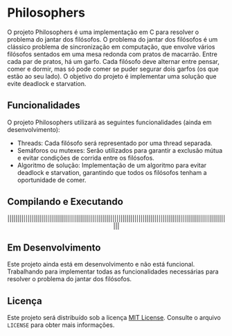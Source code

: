 # Philosophers

O projeto Philosophers é uma implementação em C para resolver o problema do jantar dos filósofos. O problema do jantar dos filósofos é um clássico problema de sincronização em computação, que envolve vários filósofos sentados em uma mesa redonda com pratos de macarrão. Entre cada par de pratos, há um garfo. Cada filósofo deve alternar entre pensar, comer e dormir, mas só pode comer se puder segurar dois garfos (os que estão ao seu lado). O objetivo do projeto é implementar uma solução que evite deadlock e starvation.

## Funcionalidades

O projeto Philosophers utilizará as seguintes funcionalidades (ainda em desenvolvimento):

- Threads: Cada filósofo será representado por uma thread separada.
- Semáforos ou mutexes: Serão utilizados para garantir a exclusão mútua e evitar condições de corrida entre os filósofos.
- Algoritmo de solução: Implementação de um algoritmo para evitar deadlock e starvation, garantindo que todos os filósofos tenham a oportunidade de comer.

## Compilando e Executando


<p align = center>|||||||||||||||||||||||||||||||||||||||||||||||||||||||||||||||||||||||||||||||||||||||||||||||||||||||||||||||</p>


## Em Desenvolvimento

Este projeto ainda está em desenvolvimento e não está funcional. Trabalhando para implementar todas as funcionalidades necessárias para resolver o problema do jantar dos filósofos. 

## Licença

Este projeto será distribuído sob a licença [MIT License](https://opensource.org/licenses/MIT). Consulte o arquivo `LICENSE` para obter mais informações.
